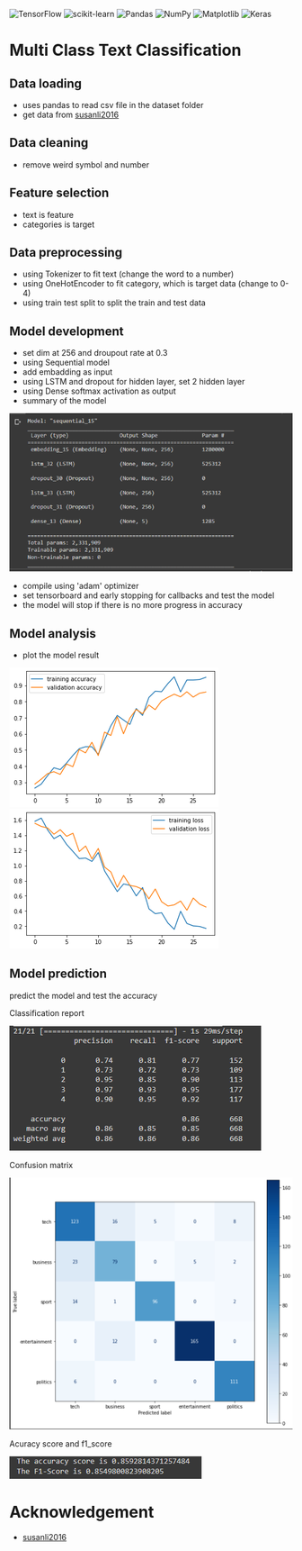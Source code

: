 ![TensorFlow](https://img.shields.io/badge/TensorFlow-%23FF6F00.svg?style=for-the-badge&logo=TensorFlow&logoColor=white)
![scikit-learn](https://img.shields.io/badge/scikit--learn-%23F7931E.svg?style=for-the-badge&logo=scikit-learn&logoColor=white)
![Pandas](https://img.shields.io/badge/pandas-%23150458.svg?style=for-the-badge&logo=pandas&logoColor=white)
![NumPy](https://img.shields.io/badge/numpy-%23013243.svg?style=for-the-badge&logo=numpy&logoColor=white)
![Matplotlib](https://img.shields.io/badge/Matplotlib-%23ffffff.svg?style=for-the-badge&logo=Matplotlib&logoColor=black)
![Keras](https://img.shields.io/badge/Keras-%23D00000.svg?style=for-the-badge&logo=Keras&logoColor=white)

# Multi Class Text Classification

## Data loading 
- uses pandas to read csv file in the dataset folder
- get data from [susanli2016](https://raw.githubusercontent.com/susanli2016/PyCon-Canada-2019-NLP-Tutorial/master/bbc-text.csv)

## Data cleaning
- remove weird symbol and number

## Feature selection
- text is feature 
- categories is target

## Data preprocessing
- using Tokenizer to fit text (change the word to a number)
- using OneHotEncoder to fit category, which is target data (change to 0-4)
- using train test split to split the train and test data

## Model development
- set dim at 256 and droupout rate at 0.3
- using Sequential model
- add embadding as input
- using LSTM and dropout for hidden layer, set 2 hidden layer 
- using Dense softmax activation as output 
- summary of the model 

![img](/model.png)

- compile using 'adam' optimizer 
- set tensorboard and early stopping for callbacks and test the model
- the model will stop if there is no more progress in accuracy

## Model analysis
- plot the model result 

 ![img](/accuracy.png)
 ![img](/loss.png)
 

## Model prediction 
 predict the model and test the accuracy
 
 Classification report 
 
 ![img](/classification_report.png)
 
 Confusion matrix
 
 ![img](/confusion_matrix.png)
 
 Acuracy score and f1_score
 
 ![img](/f1_score.png)
 
 # Acknowledgement
 - [susanli2016](https://raw.githubusercontent.com/susanli2016/PyCon-Canada-2019-NLP-Tutorial/master/bbc-text.csv)
